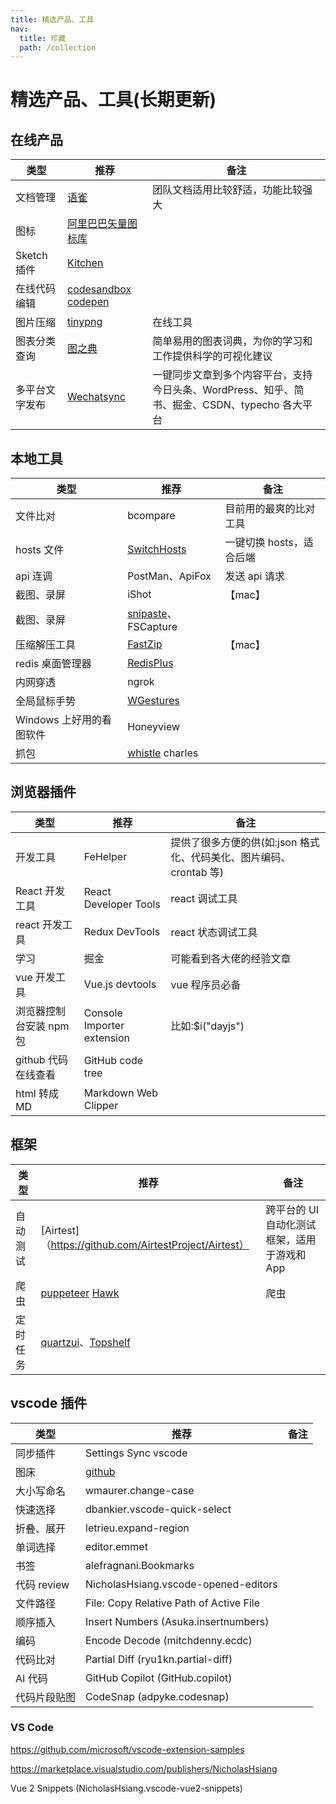 ```yaml
---
title: 精选产品、工具
nav:
  title: 珍藏
  path: /collection
---
```


# 精选产品、工具(长期更新)

## 在线产品

| 类型           | 推荐                                                                  | 备注                                                                                          |
| -------------- | --------------------------------------------------------------------- | --------------------------------------------------------------------------------------------- |
| 文档管理       | [语雀](https://www.yuque.com/?chInfo=ch_antd)                         | 团队文档适用比较舒适，功能比较强大                                                            |
| 图标           | [阿里巴巴矢量图标库](https://www.iconfont.cn/)                        |                                                                                               |
| Sketch 插件    | [Kitchen](https://kitchen.alipay.com)                                 |                                                                                               |
| 在线代码编辑   | [codesandbox](https://codesandbox.io/) [codepen](https://codepen.io/) |                                                                                               |
| 图片压缩       | [tinypng](https://tinypng.com/)                                       | 在线工具                                                                                      |
| 图表分类查询   | [图之典](http://tuzhidian.com/)                                       | 简单易用的图表词典，为你的学习和工作提供科学的可视化建议                                      |
| 多平台文字发布 | [Wechatsync](https://github.com/wechatsync/Wechatsync)                | 一键同步文章到多个内容平台，支持今日头条、WordPress、知乎、简书、掘金、CSDN、typecho 各大平台 |

## 本地工具

| 类型                     | 推荐                                                      | 备注                     |
| ------------------------ | --------------------------------------------------------- | ------------------------ |
| 文件比对                 | bcompare                                                  | 目前用的最爽的比对工具   |
| hosts 文件               | [SwitchHosts](https://github.com/oldj/SwitchHosts)        | 一键切换 hosts，适合后端 |
| api 连调                 | PostMan、ApiFox                                           | 发送 api 请求            |
| 截图、录屏               | iShot                                                     | 【mac】                  |
| 截图、录屏               | [snipaste](https://www.snipaste.com/)、FSCapture          |                          |
| 压缩解压工具             | [FastZip](https://www.better365.cn/)                      | 【mac】                  |
| redis 桌面管理器         | [RedisPlus](https://gitee.com/MaxBill/RedisPlus)          |                          |
| 内网穿透                 | ngrok                                                     |                          |
| 全局鼠标手势             | [WGestures](http://www.yingdev.com/projects/wgestures)    |                          |
| Windows 上好用的看图软件 | Honeyview                                                 |                          |
| 抓包                     | [whistle](http://wproxy.org/whistle/pattern.html) charles |                          |

## 浏览器插件

| 类型                    | 推荐                       | 备注                                                               |
| ----------------------- | -------------------------- | ------------------------------------------------------------------ |
| 开发工具                | FeHelper                   | 提供了很多方便的供(如:json 格式化、代码美化、图片编码、crontab 等) |
| React 开发工具          | React Developer Tools      | react 调试工具                                                     |
| react 开发工具          | Redux DevTools             | react 状态调试工具                                                 |
| 学习                    | 掘金                       | 可能看到各大佬的经验文章                                           |
| vue 开发工具            | Vue.js devtools            | vue 程序员必备                                                     |
| 浏览器控制台安装 npm 包 | Console Importer extension | 比如:$i("dayjs")                                                   |
| github 代码在线查看     | GitHub code tree           |                                                                    |
| html 转成 MD            | Markdown Web Clipper       |                                                                    |

## 框架

| 类型     | 推荐                                                                                                 | 备注                                         |
| -------- | ---------------------------------------------------------------------------------------------------- | -------------------------------------------- |
| 自动测试 | [Airtest]（https://github.com/AirtestProject/Airtest）                                               | 跨平台的 UI 自动化测试框架，适用于游戏和 App |
| 爬虫     | [puppeteer](https://github.com/GoogleChrome/puppeteer) [Hawk](https://github.com/ferventdesert/Hawk) | 爬虫                                         |
| 定时任务 | [quartzui](https://github.com/zhaopeiym/quartzui)、[Topshelf](https://github.com/Topshelf/Topshelf)  |                                              |

## vscode 插件

| 类型         | 推荐                                    | 备注 |
| ------------ | --------------------------------------- | ---- |
| 同步插件     | Settings Sync vscode                    |      |
| 图床         | [github](http://picgo.github.io)        |      |
| 大小写命名   | wmaurer.change-case                     |      |
| 快速选择     | dbankier.vscode-quick-select            |      |
| 折叠、展开   | letrieu.expand-region                   |      |
| 单词选择     | editor.emmet                            |      |
| 书签         | alefragnani.Bookmarks                   |      |
| 代码 review  | NicholasHsiang.vscode-opened-editors    |      |
| 文件路径     | File: Copy Relative Path of Active File |      |
| 顺序插入     | Insert Numbers (Asuka.insertnumbers)    |      |
| 编码         | Encode Decode (mitchdenny.ecdc)         |      |
| 代码比对     | Partial Diff (ryu1kn.partial-diff)      |      |
| AI 代码      | GitHub Copilot (GitHub.copilot)         |      |
| 代码片段贴图 | CodeSnap (adpyke.codesnap)              |      |

### VS Code

https://github.com/microsoft/vscode-extension-samples

https://marketplace.visualstudio.com/publishers/NicholasHsiang

Vue 2 Snippets (NicholasHsiang.vscode-vue2-snippets)
